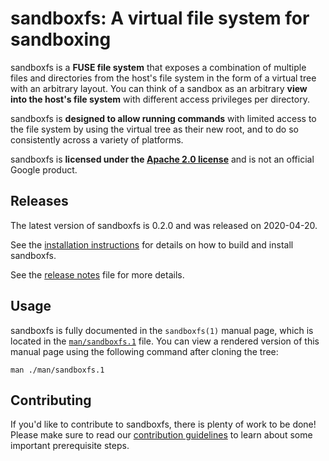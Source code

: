 # sandboxfs: A virtual file system for sandboxing

sandboxfs is a **FUSE file system** that exposes a combination of multiple
files and directories from the host's file system in the form of a virtual
tree with an arbitrary layout.  You can think of a sandbox as an arbitrary
**view into the host's file system** with different access privileges per
directory.

sandboxfs is **designed to allow running commands** with limited access to
the file system by using the virtual tree as their new root, and to do so
consistently across a variety of platforms.

sandboxfs is **licensed under the [Apache 2.0 license](LICENSE)** and is
not an official Google product.

## Releases

The latest version of sandboxfs is 0.2.0 and was released on 2020-04-20.

See the [installation instructions](INSTALL.md) for details on how to build
and install sandboxfs.

See the [release notes](NEWS.md) file for more details.

## Usage

sandboxfs is fully documented in the `sandboxfs(1)` manual page, which is
located in the [`man/sandboxfs.1`](man/sandboxfs.1) file.  You can view a
rendered version of this manual page using the following command after
cloning the tree:

    man ./man/sandboxfs.1

## Contributing

If you'd like to contribute to sandboxfs, there is plenty of work to be
done!  Please make sure to read our [contribution guidelines](CONTRIBUTING.md)
to learn about some important prerequisite steps.
